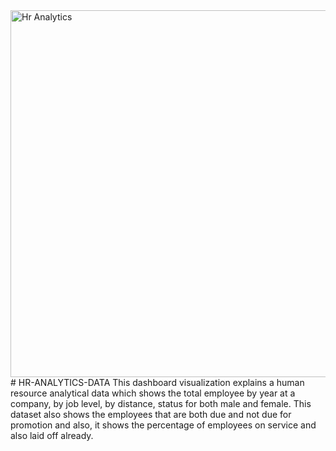 <img width="587" alt="Hr Analytics" src="https://github.com/Adenike16/HR-ANALYTICS-DATA/assets/167980261/94881c4a-c98f-416e-8d17-0d1fbc386201">
# HR-ANALYTICS-DATA
This dashboard visualization explains a human resource analytical data which shows the total employee by year at a company, by job level, by distance, status for both male and female. This dataset also shows the employees that are both due and not due for promotion and also, it shows the percentage of employees on service and also laid off already.
